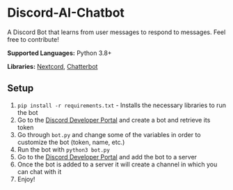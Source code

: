 # Discord-AI-Chatbot
 A Discord Bot that learns from user messages to respond to messages. Feel free to contribute!

**Supported Languages:** Python 3.8+

**Libraries:** [Nextcord](https://github.com/nextcord/nextcord), [Chatterbot](https://github.com/gunthercox/ChatterBot)

 ## Setup
1. ```pip install -r requirements.txt``` - Installs the necessary libraries to run the bot
2. Go to the [Discord Developer Portal](https://discord.com/developers/) and create a bot and retrieve its token
3. Go through ```bot.py``` and change some of the variables in order to customize the bot (token, name, etc.)
4. Run the bot with ```python3 bot.py```
5. Go to the [Discord Developer Portal](https://discord.com/developers/) and add the bot to a server
6. Once the bot is added to a server it will create a channel in which you can chat with it
7. Enjoy!

